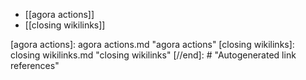 - [[agora actions]]
- [[closing wikilinks]]

[//begin]: # "Autogenerated link references for markdown compatibility"
[agora actions]: agora actions.md "agora actions"
[closing wikilinks]: closing wikilinks.md "closing wikilinks"
[//end]: # "Autogenerated link references"